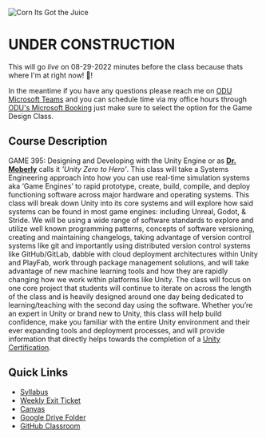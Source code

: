 ![Corn Its Got the Juice](./Images/DALLE/CornItHasTheJuice-01.png)

# UNDER CONSTRUCTION

This will go *live* on 08-29-2022 minutes before the class because thats where I'm at right now! :rocket:!

In the meantime if you have any questions please reach me on [ODU Microsoft Teams](https://teams.microsoft.com/l/chat/0/0?users=jshull@odu.edu) and you can schedule time via my office hours through [ODU's Microsoft Booking](https://outlook.office365.com/owa/calendar/JohnShull1@olddominion.onmicrosoft.com/bookings/) just make sure to select the option for the Game Design Class.

## Course Description

GAME 395: Designing and Developing with the Unity Engine or as **[Dr. Moberly](https://www.odu.edu/directory/people/k/kmoberly)** calls it *'Unity Zero to Hero'*. This class will take a Systems Engineering approach into how you can use real-time simulation systems aka ‘Game Engines’ to rapid prototype, create, build, compile, and deploy functioning software across major hardware and operating systems. This class will break down Unity into its core systems and will explore how said systems can be found in most game engines: including Unreal, Godot, & Stride. We will be using a wide range of software standards to explore and utilize well known programming patterns, concepts of software versioning, creating and maintaining changelogs, taking advantage of version control systems like git and importantly using distributed version control systems like GitHub/GitLab, dabble with cloud deployment architectures within Unity and PlayFab, work through package management solutions, and will take advantage of new machine learning tools and how they are rapidly changing how we work within platforms like Unity. The class will focus on one core project that students will continue to iterate on across the length of the class and is heavily designed around one day being dedicated to learning/teaching with the second day using the software. Whether you’re an expert in Unity or brand new to Unity, this class will help build confidence, make you familiar with the entire Unity environment and their ever expanding tools and deployment processes, and will provide information that directly helps towards the completion of a [Unity Certification](https://unity.com/products/unity-certifications).

## Quick Links

* [Syllabus]()
* [Weekly Exit Ticket](https://forms.gle/cg9z5PgytyDKXeSh9)
* [Canvas](https://canvas.odu.edu/courses/121643)
* [Google Drive Folder](https://drive.google.com/drive/folders/0AD0oUrNx_iwgUk9PVA)
* [GitHub Classroom](https://classroom.github.com/classrooms/105563044-game-395_unity_23699_fall_2022)
